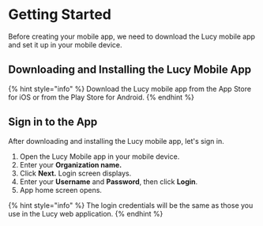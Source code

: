 # Getting Started

Before creating your mobile app, we need to download the Lucy mobile app and set it up in your mobile device.

## Downloading and Installing the Lucy Mobile App

{% hint style="info" %}
Download the Lucy mobile app from the App Store for iOS or from the Play Store for Android.
{% endhint %}

## Sign in to the App

After downloading and installing the Lucy mobile app, let's sign in.

1. Open the Lucy Mobile app in your mobile device.
2. Enter your **Organization name.**
3. Click **Next.** Login screen displays.
4. Enter your **Username** and **Password**, then click **Login**.
5. App home screen opens.



{% hint style="info" %}
The login credentials will be the same as those you use in the Lucy web application.
{% endhint %}

